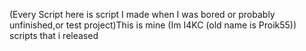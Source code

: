 (Every Script here is script I made when I was bored or probably unfinished,or test project)This is mine (Im I4KC (old name is Proik55)) scripts that i released 
